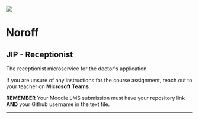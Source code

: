 
![](http://images.restapi.co.za/pvt/Noroff-64.png)
# Noroff
## JIP - Receptionist

The receptionist microservice for the doctor's application

If you are unsure of any instructions for the course assignment, reach out to your teacher on **Microsoft Teams**.

**REMEMBER** Your Moodle LMS submission must have your repository link **AND** your Github username in the text file.

---
